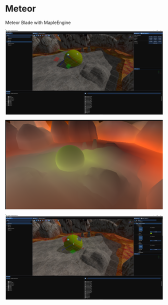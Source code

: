 # Meteor

Meteor Blade with MapleEngine

![image](https://github.com/flwmxd/Meteor/blob/main/Screenshot/LPV_OFF.png)

![image](https://github.com/flwmxd/Meteor/blob/main/Screenshot/IndirectLight.png)

![image](https://github.com/flwmxd/Meteor/blob/main/Screenshot/LPV_ON.png)
